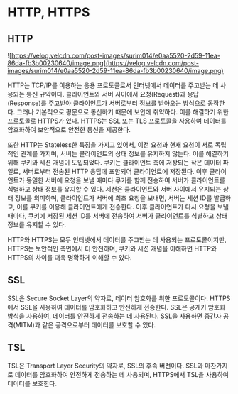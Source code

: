 # HTTP, HTTPS

## HTTP

![https://velog.velcdn.com/post-images/surim014/e0aa5520-2d59-11ea-86da-fb3b00230640/image.png](https://velog.velcdn.com/post-images/surim014/e0aa5520-2d59-11ea-86da-fb3b00230640/image.png)

HTTP는 TCP/IP를 이용하는 응용 프로토콜로서 인터넷에서 데이터를 주고받는 데 사용되는 통신 규약이다. 클라이언트와 서버 사이에서 요청(Request)과 응답(Response)를 주고받아 클라이언트가 서버로부터 정보를 받아오는 방식으로 동작한다. 그러나 기본적으로 평문으로 통신하기 때문에 보안에 취약하다. 이를 해결하기 위한 프로토콜로 HTTPS가 있다. HTTPS는 SSL 또는 TLS 프로토콜을 사용하여 데이터를 암호화하여 보안적으로 안전한 통신을 제공한다.

또한 HTTP는 Stateless한 특징을 가지고 있어서, 이전 요청과 현재 요청이 서로 독립적인 관계를 가지며, 서버는 클라이언트의 상태 정보를 유지하지 않는다. 이를 해결하기 위해 쿠키와 세션 개념이 도입되었다. 쿠키는 클라이언트 측에 저장되는 작은 데이터 파일로, 서버로부터 전송된 HTTP 응답에 포함되어 클라이언트에 저장된다. 이후 클라이언트가 동일한 서버에 요청을 보낼 때마다 쿠키를 함께 전송하여 서버가 클라이언트를 식별하고 상태 정보를 유지할 수 있다. 세션은 클라이언트와 서버 사이에서 유지되는 상태 정보를 의미하며, 클라이언트가 서버에 최초 요청을 보내면, 서버는 세션 ID를 발급하고, 이를 쿠키를 이용해 클라이언트에게 전송한다. 이후 클라이언트가 다시 요청을 보낼 때마다, 쿠키에 저장된 세션 ID를 서버에 전송하여 서버가 클라이언트를 식별하고 상태 정보를 유지할 수 있다.

HTTP와 HTTPS는 모두 인터넷에서 데이터를 주고받는 데 사용되는 프로토콜이지만, HTTPS는 보안적인 측면에서 더 안전하며, 쿠키와 세션 개념을 이해하면 HTTP와 HTTPS의 차이를 더욱 명확하게 이해할 수 있다.

## SSL

SSL은 Secure Socket Layer의 약자로, 데이터 암호화를 위한 프로토콜이다. HTTPS에서 SSL을 사용하여 데이터를 암호화하고 안전하게 전송한다. SSL은 공개키 암호화 방식을 사용하여, 데이터를 안전하게 전송하는 데 사용된다. SSL을 사용하면 중간자 공격(MITM)과 같은 공격으로부터 데이터를 보호할 수 있다.

## TSL

TSL은 Transport Layer Security의 약자로, SSL의 후속 버전이다. SSL과 마찬가지로 데이터를 암호화하여 안전하게 전송하는 데 사용되며, HTTPS에서 TSL을 사용하여 데이터를 보호한다.